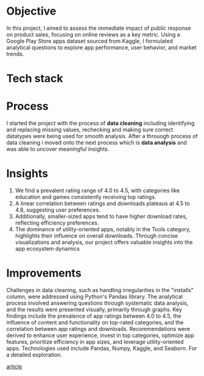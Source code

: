 # Objective
In this project, I aimed to assess the immediate impact of public response on product sales, focusing on online reviews as a key metric. Using a Google Play Store apps dataset sourced from Kaggle, I formulated analytical questions to explore app performance, user behavior, and market trends. 

# Tech stack

# Process
I started the project with the process of **data cleaning** including  identifying and replacing missing values, rechecking and making sure correct datatypes were being used for smooth analysis. After a throuogh process of data cleaning i moved onto the next process which is **data analysis** and was able to uncover meaningful insights.

# Insights
1. We find a prevalent rating range of 4.0 to 4.5, with categories like education and games consistently receiving top ratings.
2. A linear correlation between ratings and downloads plateaus at 4.5 to 4.8, suggesting user preferences. 
3. Additionally, smaller-sized apps tend to have higher download rates, reflecting efficiency preferences.
4. The dominance of utility-oriented apps, notably in the Tools category, highlights their influence on overall downloads. 
Through concise visualizations and analysis, our project offers valuable insights into the app ecosystem dynamics

# Improvements
Challenges in data cleaning, such as handling irregularities in the "installs" column, were addressed using Python's Pandas library. The analytical process involved answering questions through systematic data analysis, and the results were presented visually, primarily through graphs. Key findings include the prevalence of app ratings between 4.0 to 4.5, the influence of content and functionality on top-rated categories, and the correlation between app ratings and downloads. Recommendations were derived to enhance user experience, invest in top categories, optimize app features, prioritize efficiency in app sizes, and leverage utility-oriented apps. Technologies used include Pandas, Numpy, Kaggle, and Seaborn. For a detailed exploration.

[article](https://medium.com/@bishnoi.kanchan4141/google-playstore-app-reviews-2eeda2a1dbfb)
